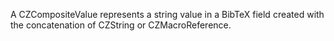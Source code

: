 A CZCompositeValue represents a string value in a BibTeX field created with the concatenation of CZString or CZMacroReference.
